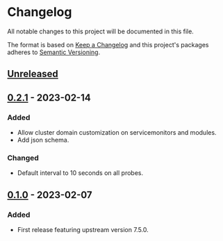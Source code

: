 # Changelog

All notable changes to this project will be documented in this file.

The format is based on [Keep a Changelog](http://keepachangelog.com/en/1.0.0/)
and this project's packages adheres to [Semantic Versioning](http://semver.org/spec/v2.0.0.html).

## [Unreleased]

## [0.2.1] - 2023-02-14

### Added

- Allow cluster domain customization on servicemonitors and modules.
- Add json schema.

### Changed

- Default interval to 10 seconds on all probes.

## [0.1.0] - 2023-02-07

### Added

- First release featuring upstream version 7.5.0.

[Unreleased]: https://github.com/giantswarm/prometheus-blackbox-exporter-app/compare/v0.2.1...HEAD
[0.2.1]: https://github.com/giantswarm/prometheus-blackbox-exporter-app/compare/v0.1.0...v0.2.1
[0.1.0]: https://github.com/giantswarm/prometheus-blackbox-exporter-app/compare/v0.0.0...v0.1.0
